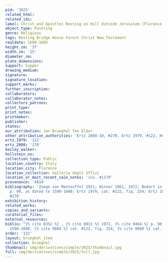 ```yaml
---
pid: '3025'
related_html: 
related_ids: 
label: Christ and Apostles Resting on Hill Outside Jerusalem (Florence)
object_type: Painting
genre: Religious
tags: Resting Bridge House Forest Christ New_Testament
realdate: 1600-1605
height_cm: '37'
width_cm: '25'
diameter_cm: 
plate_dimensions: 
support: Copper
drawing_medium: 
signature: 
signature_location: 
support_marks: 
further_inscription: 
collaborators: 
collaborator_notes: 
collectors_patrons: 
print_type: 
print_notes: 
printmaker: 
publisher: 
states: 
our_attribution: Jan Brueghel the Elder
other_attribution_authorities: 'Ertz 2008-10, #270, Ertz 1979, #122, Honig database'
ertz_1979: '122'
ertz_2008: '270'
bailey_walker: 
hollstein_no: 
collection_type: Public
location_country: Italy
location_city: Florence
location_collection: Galleria degli Uffizi
location_or_most_recent_sale_notes: 'inv. #1179'
provenance: '4814'
bibliography: 'Zoege van Manteuffel 1921; Winner 1961, 1972; Bodart in Florence 1977,
  p. 90, as dated to 1598-1600; Ertz 1979, cat. #122, fig. 254; Ertz 2008-10, cat.
  #270'
exhibition_history: 
related_works: 
copies_and_variants: 
curatorial_files: 
external_resources: 
biblio: "{% cite 8352 %} , {% cite 8913 %} 1972, {% cite 8464 %} p. 90, as dated to
  1598-1600, {% cite 9004 %} cat. #122, fig. 254, {% cite 8900 %} cat. #270"
order: '132'
layout: brueghel_item
collection: brueghel
thumbnail: img/derivatives/simple/3025/thumbnail.jpg
full: img/derivatives/simple/3025/full.jpg
---
```

